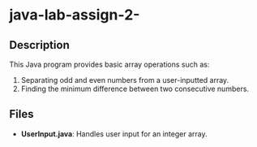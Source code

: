 # java-lab-assign-2-
## Description
This Java program provides basic array operations such as:
1. Separating odd and even numbers from a user-inputted array.
2. Finding the minimum difference between two consecutive numbers.

 ## Files
- **UserInput.java**: Handles user input for an integer array.
